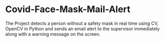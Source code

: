 # Covid-Face-Mask-Mail-Alert
The Project detects a person without a safety mask in real time using CV, OpenCV in Python and sends an email alert to the supervisor immediately along with a warning message on the screen.



